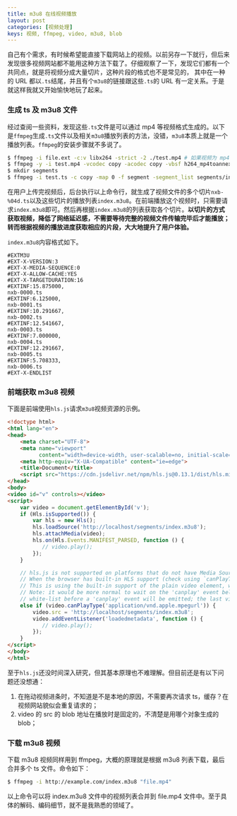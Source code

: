 ```yaml
---
title: m3u8 在线视频播放
layout: post
categories: [视频处理]
keys: 视频, ffmpeg, video, m3u8, blob
---
```


自己有个需求，有时候希望能直接下载网站上的视频。以前另存一下就行，但后来发现很多视频网站都不能用这种方法下载了。仔细观察了一下，发现它们都有一个共同点，就是将视频分成大量切片，这种片段的格式也不是常见的， 其中在一种的 URL 都以`.ts`结尾，并且有个`m3u8`的链接跟这些`.ts`的 URL 有一定关系。于是就这样我就又开始愉快地玩了起来。

### 生成 ts 及 m3u8 文件

经过查阅一些资料，发现这些`.ts`文件是可以通过 mp4 等视频格式生成的。以下是`ffmpeg`生成`.ts`文件以及相关`m3u8`播放列表的方法，没错，`m3u8`本质上就是一个播放列表。`ffmpeg`的安装步骤就不多说了。

```bash
$ ffmpeg -i file.ext -c:v libx264 -strict -2 ./test.mp4 # 如果视频为 mp4，可省略该步骤。如果 file.ext 视频不是 mp4，则转为 mp4 格式
$ ffmpeg -y -i test.mp4 -vcodec copy -acodec copy -vbsf h264_mp4toannexb test.ts # 将 mp4 转为 ts 文件（转格式）
$ mkdir segments
$ ffmpeg -i test.ts -c copy -map 0 -f segment -segment_list segments/index.m3u8 -segment_time 10 segments/nxb-%04d.ts # 将 test.ts 文件进行切片，将这些切片文件存放到 segments 目录中，并以 nxb-%04d.ts 的格式命名，再将所有文件名存放到 segments 目录下的 index.m3u8 文件中。-segment_time 10 表示每个切片的时长为 10 秒
```

在用户上传完视频后，后台执行以上命令行，就生成了视频文件的多个切片`nxb-%04d.ts`以及这些切片的播放列表`index.m3u8`。在前端播放这个视频时，只需要请求`index.m3u8`即可。然后再根据`index.m3u8`的列表获取各个切片。**以切片的方式获取视频，降低了网络延迟感，不需要等待完整的视频文件传输完毕后才能播放；转而根据视频的播放进度获取相应的片段，大大地提升了用户体验。**

`index.m3u8`内容格式如下。

```
#EXTM3U
#EXT-X-VERSION:3
#EXT-X-MEDIA-SEQUENCE:0
#EXT-X-ALLOW-CACHE:YES
#EXT-X-TARGETDURATION:16
#EXTINF:15.875000,
nxb-0000.ts
#EXTINF:6.125000,
nxb-0001.ts
#EXTINF:10.291667,
nxb-0002.ts
#EXTINF:12.541667,
nxb-0003.ts
#EXTINF:7.000000,
nxb-0004.ts
#EXTINF:12.291667,
nxb-0005.ts
#EXTINF:5.708333,
nxb-0006.ts
#EXT-X-ENDLIST
```

### 前端获取 m3u8 视频

下面是前端使用`hls.js`请求`m3u8`视频资源的示例。

```html
<!doctype html>
<html lang="en">
<head>
    <meta charset="UTF-8">
    <meta name="viewport"
          content="width=device-width, user-scalable=no, initial-scale=1.0, maximum-scale=1.0, minimum-scale=1.0">
    <meta http-equiv="X-UA-Compatible" content="ie=edge">
    <title>Document</title>
    <script src="https://cdn.jsdelivr.net/npm/hls.js@0.13.1/dist/hls.min.js"></script>
</head>
<body>
<video id="v" controls></video>
<script>
    var video = document.getElementById('v');
    if (Hls.isSupported()) {
        var hls = new Hls();
        hls.loadSource('http://localhost/segments/index.m3u8');
        hls.attachMedia(video);
        hls.on(Hls.Events.MANIFEST_PARSED, function () {
           // video.play();
        });
    }

    // hls.js is not supported on platforms that do not have Media Source Extensions (MSE) enabled.
    // When the browser has built-in HLS support (check using `canPlayType`), we can provide an HLS manifest (i.e. .m3u8 URL) directly to the video element through the `src` property.
    // This is using the built-in support of the plain video element, without using hls.js.
    // Note: it would be more normal to wait on the 'canplay' event below however on Safari (where you are most likely to find built-in HLS support) the video.src URL must be on the user-driven
    // white-list before a 'canplay' event will be emitted; the last video event that can be reliably listened-for when the URL is not on the white-list is 'loadedmetadata'.
    else if (video.canPlayType('application/vnd.apple.mpegurl')) {
        video.src = 'http://localhost/segments/index.m3u8';
        video.addEventListener('loadedmetadata', function () {
           // video.play();
        });
    }
</script>
</body>
</html>
```

至于`hls.js`还没时间深入研究，但其基本原理也不难理解。但目前还是有以下问题还没想通：

1.  在拖动视频进条时，不知道是不是本地的原因，不需要再次请求 ts，缓存？在视频网站貌似会重复请求的；
2.  video 的 src 的 blob 地址在播放时是固定的，不清楚是用哪个对象生成的 blob；

### 下载 m3u8 视频

下载 m3u8 视频同样用到 ffmpeg，大概的原理就是根据 m3u8 列表下载，最后合并多个 ts 文件。命令如下：

```bash
$ ffmpeg -i http://example.com/index.m3u8 "file.mp4"
```

以上命令可以将 index.m3u8 文件中的视频列表合并到 file.mp4 文件中。至于具体的解码、编码细节，就不是我熟悉的领域了。
